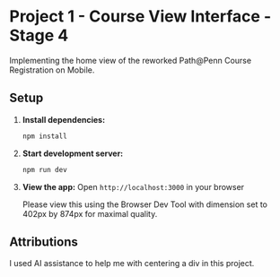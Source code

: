 # Project 1 - Course View Interface - Stage 4

Implementing the home view of the reworked Path@Penn Course Registration on Mobile.

## Setup

1. **Install dependencies:**
   ```bash
   npm install
   ```

2. **Start development server:**
   ```bash
   npm run dev
   ```

3. **View the app:**
   Open `http://localhost:3000` in your browser
   
   Please view this using the Browser Dev Tool with dimension set to 402px by 874px for maximal quality.

## Attributions

I used AI assistance to help me with centering a div in this project.
